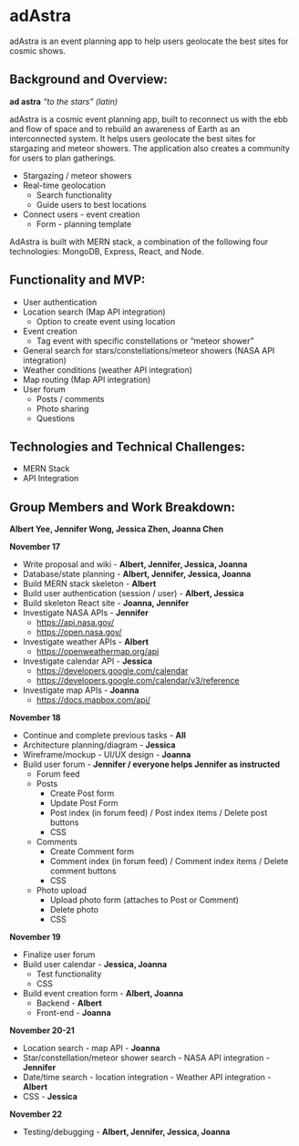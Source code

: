 # adAstra
adAstra is an event planning app to help users geolocate the best sites for cosmic shows.

## Background and Overview:
**ad astra** *“to the stars” (latin)*  

adAstra is a cosmic event planning app, built to reconnect us with the ebb and flow of space and to rebuild an awareness of Earth as an interconnected system. It helps users geolocate the best sites for stargazing and meteor showers. The application also creates a community for users to plan gatherings.

* Stargazing / meteor showers
* Real-time geolocation
  * Search functionality
  * Guide users to best locations
* Connect users - event creation
  * Form - planning template

AdAstra is built with MERN stack, a combination of the following four technologies: MongoDB, Express, React, and Node.

## Functionality and MVP:
* User authentication
* Location search (Map API integration)
  * Option to create event using location
* Event creation
  * Tag event with specific constellations or “meteor shower”
* General search for stars/constellations/meteor showers (NASA API integration)
* Weather conditions (weather API integration)
* Map routing (Map API integration)
* User forum
  * Posts / comments
  * Photo sharing
  * Questions

## Technologies and Technical Challenges:
* MERN Stack
* API Integration

## Group Members and Work Breakdown:
**Albert Yee, Jennifer Wong, Jessica Zhen, Joanna Chen**

**November 17**
* Write proposal and wiki - **Albert, Jennifer, Jessica, Joanna**
* Database/state planning - **Albert, Jennifer, Jessica, Joanna**
* Build MERN stack skeleton - **Albert**
* Build user authentication (session / user) - **Albert, Jessica**
* Build skeleton React site - **Joanna, Jennifer**
* Investigate NASA APIs - **Jennifer**
  * https://api.nasa.gov/
  * https://open.nasa.gov/
* Investigate weather APIs - **Albert**
  * https://openweathermap.org/api
* Investigate calendar API - **Jessica**
  * https://developers.google.com/calendar
  * https://developers.google.com/calendar/v3/reference
* Investigate map APIs - **Joanna**
  * https://docs.mapbox.com/api/
  

**November 18**
* Continue and complete previous tasks - **All**
* Architecture planning/diagram - **Jessica**
* Wireframe/mockup - UI/UX design - **Joanna**
* Build user forum - **Jennifer / everyone helps Jennifer as instructed**
  * Forum feed
  * Posts
    * Create Post form
    * Update Post Form
    * Post index (in forum feed) / Post index items / Delete post buttons
    * CSS
  * Comments
    * Create Comment form
    * Comment index (in forum feed) / Comment index items / Delete comment buttons
    * CSS
  * Photo upload
    * Upload photo form (attaches to Post or Comment)
    * Delete photo
    * CSS

**November 19**
* Finalize user forum
* Build user calendar - **Jessica, Joanna**
  * Test functionality
  * CSS
* Build event creation form - **Albert, Joanna**
  * Backend - **Albert**
  * Front-end - **Joanna**

**November 20-21**
* Location search - map API - **Joanna**
* Star/constellation/meteor shower search - NASA API integration - **Jennifer**
* Date/time search - location integration - Weather API integration - **Albert**
* CSS - **Jessica**

**November 22**
* Testing/debugging - **Albert, Jennifer, Jessica, Joanna**

